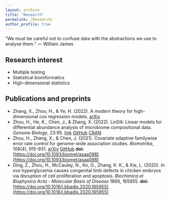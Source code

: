```yaml
---
layout: archive
title: "Research"
permalink: /Research/
author_profile: true
---
```


“We must be careful not to confuse data with the abstractions we use to analyse them.”   — William James

## Research interest
* Multiple testing
* Statistical bioinformatics
* High-dimensional statistics 
<!--* Machine learning-->
<!--* Deep learning-->

## Publications and preprints
* Zhang, X., Zhou, H., & Ye, H. (2022). A modern theory for high-dimensional cox regression models. [arXiv](https://arxiv.org/abs/2204.01161)
* Zhou, H., He, K., Chen, J., & Zhang, X. (2022). LinDA: Linear models for differential abundance analysis of microbiome compositional data. *Genome Biology*, 23:95. [link](https://genomebiology.biomedcentral.com/articles/10.1186/s13059-022-02655-5) [GitHub](https://github.com/zhouhj1994/LinDA-manuscript-sourcecode) [CRAN](https://CRAN.R-project.org/package=MicrobiomeStat)
* Zhou, H., Zhang, X., & Chen, J. (2021). Covariate adaptive familywise error rate control for genome-wide association studies. *Biometrika*, 108(4), 915-931. [arXiv](https://arxiv.org/abs/2011.01107) [GitHub](https://github.com/jchen1981/CAMT/) **doi:** [https://doi.org/10.1093/biomet/asaa098](https://doi.org/10.1093/biomet/asaa098) 
* Ding, Z., Zhou, H., McCauley, N., Ko, G., Zhang, K. K., & Xie, L. (2020). *In ovo* hyperglycemia causes congenital limb defects in chicken embryos via disruption of cell proliferation and apoptosis. *Biochimica et Biophysica Acta - Molecular Basis of Disease* 1866, 165955. **doi:**  [https://doi.org/10.1016/j.bbadis.2020.165955](https://doi.org/10.1016/j.bbadis.2020.165955)
<!--* Zhou, H., Xue, C., Gao, G., Lawless, L., Xie, L., & Zhang, K. K. (2020). Characterizing the transmission and identifying the control strategy for COVID-19    through epidemiological modeling. *MedRXiv*. **doi:** [https://doi.org/10.1101/2020.02.24.20026773](https://doi.org/10.1101/2020.02.24.20026773)-->

<!--## Working papers-->
<!--* Zhang, X., Zhou, H., & Ye, H. (2022). A Modern Theory for High-dimensional Cox Regression Models.-->
<!--* Zhou, H., Stephan, C. & Zhang, K. K. (2020). Nonlinear analysis of combinatorial drug synergy.-->
